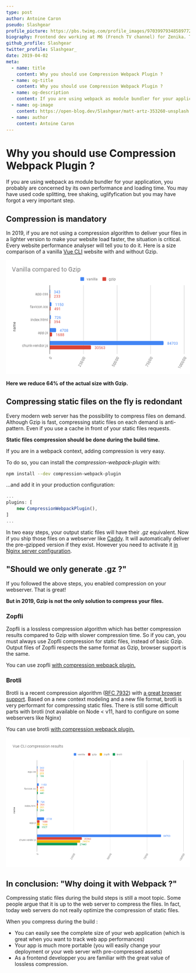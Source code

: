 ```yaml
---
type: post
author: Antoine Caron
pseudo: Slashgear
profile_picture: https://pbs.twimg.com/profile_images/970399793485897729/NW8ACov8_400x400.jpg
biography: Frontend dev working at M6 (French TV channel) for Zenika. Teacher in engineering school.
github_profile: Slashgear
twitter_profile: Slashgear_
date: 2019-04-02
meta:
  - name: title
    content: Why you should use Compression Webpack Plugin ?
  - name: og-title
    content: Why you should use Compression Webpack Plugin ?
  - name: og-description
    content: If you are using webpack as module bundler for your application, you probably are concerned by its own performance and loading time. You may have used code splitting, tree shaking, uglifyfication but you may have forgot a very important step.
  - name: og-image
    content: https://open-blog.dev/Slashgear/matt-artz-353260-unsplash.jpg
  - name: author
    content: Antoine Caron
---
```


# Why you should use Compression Webpack Plugin ?

If you are using webpack as module bundler for your application, you probably are concerned by its own performance and loading time.
You may have used code splitting, tree shaking, uglifyfication but you may have forgot a very important step.

## Compression is mandatory

In 2019, if you are not using a compression algorithm to deliver your files in a lighter version to make your website load faster, the situation is critical.
Every website performance analyser will tell you to do it. Here is a size comparison of a vanilla [Vue CLI](https://cli.vuejs.org/) website with and without Gzip.

![Vue CLI vanilla size compared to gzip](./assets/vue-cli-vanilla-size.png)

**Here we reduce 64% of the actual size with Gzip.**

## Compressing static files on the fly is redondant

Every modern web server has the possibility to compress files on demand.
Although Gzip is fast, compressing static files on each demand is anti-pattern.
Even if you use a cache in front of your static files requests.

**Static files compression should be done during the build time.**

If you are in a webpack context, adding compression is very easy.

To do so, you can install the _compression-webpack-plugin_ with:

```bash
npm install --dev compression-webpack-plugin
```

…and add it in your production configuration:

```js
...
plugins: [
    new CompressionWebpackPlugin(),
]
...
```

In two easy steps, your output static files will have their *.gz* equivalent.
Now if you ship those files on a webserver like [Caddy](https://caddyserver.com/).
It will automatically deliver the pre-gzipped version if they exist.
However you need to activate it [in Nginx server configuration](http://nginx.org/en/docs/http/ngx_http_gzip_static_module.html).

## "Should we only generate .gz ?"

If you followed the above steps, you enabled compression on your webserver. That is great!

**But in 2019, Gzip is not the only solution to compress your files.**

### Zopfli

Zopfli is a lossless compression algorithm which has better compression results compared to Gzip with slower compression time.
So if you can, you must always use Zopfli compression for static files, instead of basic Gzip.
Output files of Zopfli respects the same format as Gzip, browser support is the same.

You can use zopfli [with compression webpack plugin.](https://github.com/webpack-contrib/compression-webpack-plugin#using-zopfli)

### Brotli

Brotli is a recent compression algorithm ([RFC 7932](https://tools.ietf.org/html/rfc7932)) with [a great browser support](https://caniuse.com/#search=brotli).
Based on a new context modeling and a new file format, brotli is very performant for compressing static files.
There is still some difficult parts with brotli (not available on Node < v11, hard to configure on some webservers like Nginx)

You can use brotli [with compression webpack plugin.](https://github.com/webpack-contrib/compression-webpack-plugin#using-zopfli)

![Vue CLI compression results](./assets/vue-cli-complete-size.png)

## In conclusion: "Why doing it with Webpack ?"

Compressing static files during the build steps is still a moot topic.
Some people argue that it is up to the web server to compress the files.
In fact, today web servers do not really optimize the compression of static files.

When you compress during the build :

- You can easily see the complete size of your web application (which is great when you want to track web app performances)
- Your app is much more portable (you will easily change your deployment or your web server with pre-compressed assets)
- As a frontend developper you are familiar with the great value of lossless compression.
